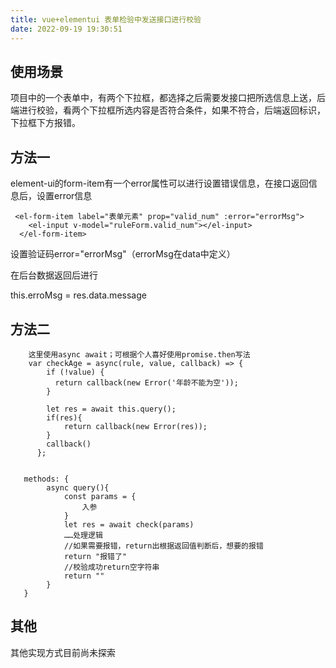 ```yaml
---
title: vue+elementui 表单检验中发送接口进行校验
date: 2022-09-19 19:30:51
---
```


## 使用场景

项目中的一个表单中，有两个下拉框，都选择之后需要发接口把所选信息上送，后端进行校验，看两个下拉框所选内容是否符合条件，如果不符合，后端返回标识，下拉框下方报错。

## 方法一

element-ui的form-item有一个error属性可以进行设置错误信息，在接口返回信息后，设置error信息

```
 <el-form-item label="表单元素" prop="valid_num" :error="errorMsg">
    <el-input v-model="ruleForm.valid_num"></el-input>
  </el-form-item>
```

设置验证码error="errorMsg"（errorMsg在data中定义）

在后台数据返回后进行

this.erroMsg = res.data.message

## 方法二

```
	这里使用async await；可根据个人喜好使用promise.then写法
	var checkAge = async(rule, value, callback) => {
        if (!value) {
          return callback(new Error('年龄不能为空'));
        }
        
        let res = await this.query();
        if(res){
        	return callback(new Error(res));
        }
        callback()
      };
      
      
   methods: {
   		async query(){
   			const params = {
   				入参
   			}
   			let res = await check(params)
   			……处理逻辑
   			//如果需要报错，return出根据返回值判断后，想要的报错
   			return "报错了"
   			//校验成功return空字符串
   			return ""
   		}
   }
```

## 其他

其他实现方式目前尚未探索
